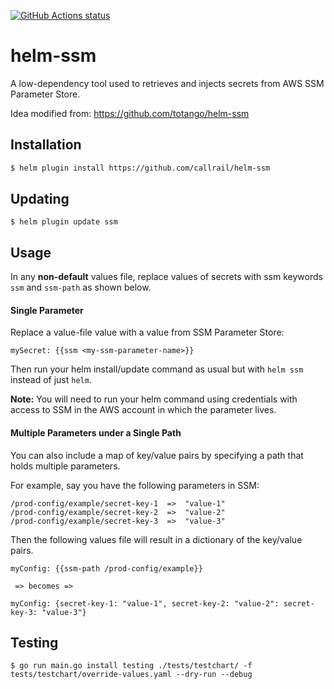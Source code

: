 <a href="https://github.com/callrail/helm-ssm/actions"><img alt="GitHub Actions status" src="https://github.com/callrail/helm-ssm/workflows/Build%20and%20Release/badge.svg"></a>

# helm-ssm
A low-dependency tool used to retrieves and injects secrets from AWS SSM Parameter Store.

Idea modified from: https://github.com/totango/helm-ssm


## Installation
```bash
$ helm plugin install https://github.com/callrail/helm-ssm
```

## Updating
```
$ helm plugin update ssm
```

## Usage
In any **non-default** values file, replace values of secrets with ssm keywords `ssm` and `ssm-path` as shown below.
#### Single Parameter
Replace a value-file value with a value from SSM Parameter Store:
```
mySecret: {{ssm <my-ssm-parameter-name>}}
```
Then run your helm install/update command as usual but with `helm ssm` instead of just `helm`.

**Note:** You will need to run your helm command using credentials with access to SSM in the AWS account in which the parameter lives.

#### Multiple Parameters under a Single Path
You can also include a map of key/value pairs by specifying a path that holds multiple parameters.

For example, say you have the following parameters in SSM:
```
/prod-config/example/secret-key-1  =>  "value-1"
/prod-config/example/secret-key-2  =>  "value-2"
/prod-config/example/secret-key-3  =>  "value-3"
```
Then the following values file will result in a dictionary of the key/value pairs.
```
myConfig: {{ssm-path /prod-config/example}}

 => becomes =>

myConfig: {secret-key-1: "value-1", secret-key-2: "value-2": secret-key-3: "value-3"}
```

## Testing
```
$ go run main.go install testing ./tests/testchart/ -f tests/testchart/override-values.yaml --dry-run --debug
```

